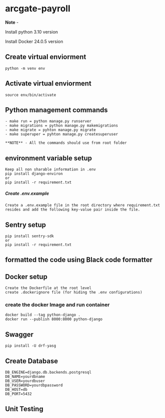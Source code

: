# arcgate-payroll

**Note** -

Install python 3.10 version

Install Docker 24.0.5 version

## Create virtual enviorment 
    
    python -m venv env
        
## Activate virtual enviorment

    source env/bin/activate

## Python management commands 

    - make run = python manage.py runserver
    - make migrations = python manage.py makemigrations
    - make migrate = pyhton manage.py migrate
    - make superuper = pyhton manage.py createsuperuser

    **NOTE** - All the commands should use from root folder

## environment variable setup

    Keep all non sharable information in .env
    pip install django-environ
    or 
    pip install -r requirement.txt

##### Create .env.example 
    
    Create a .env.example file in the root directory where requirement.txt resides and add the following key-value pair inside the file.
        
## Sentry setup
    
    pip install sentry-sdk
    or 
    pip install -r requirement.txt

## formatted the code using Black code formatter

## Docker setup

    Create the Dockerfile at the root level
    create .dockerignore file (for hiding the .env configurations)

### create the docker Image and run container

    docker build --tag python-django .
    docker run --publish 8000:8000 python-django

## Swagger 

    pip install -U drf-yasg

## Create Database

    DB_ENGINE=django.db.backends.postgresql
    DB_NAME=yourdbname
    DB_USER=yourdbuser
    DB_PASSWORD=yourdbpassword
    DB_HOST=db
    DB_PORT=5432



## Unit Testing
        